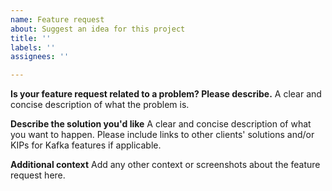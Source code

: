 ```yaml
---
name: Feature request
about: Suggest an idea for this project
title: ''
labels: ''
assignees: ''

---
```


**Is your feature request related to a problem? Please describe.**
A clear and concise description of what the problem is.

**Describe the solution you'd like**
A clear and concise description of what you want to happen. Please include links to other clients' solutions and/or KIPs for Kafka features if applicable.

**Additional context**
Add any other context or screenshots about the feature request here.